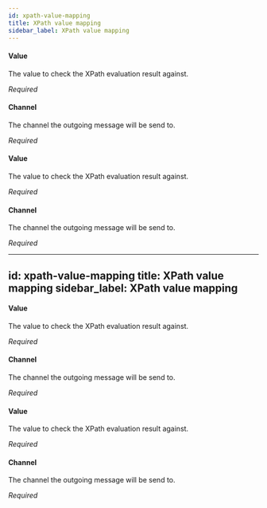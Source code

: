 ```yaml
---
id: xpath-value-mapping
title: XPath value mapping
sidebar_label: XPath value mapping
---
```

#### Value
The value to check the XPath evaluation result against.

<i>Required</i>

#### Channel
The channel the outgoing message will be send to.

<i>Required</i>

#### Value
The value to check the XPath evaluation result against.

<i>Required</i>

#### Channel
The channel the outgoing message will be send to.

<i>Required</i>

---
id: xpath-value-mapping
title: XPath value mapping
sidebar_label: XPath value mapping
---
#### Value
The value to check the XPath evaluation result against.

<i>Required</i>

#### Channel
The channel the outgoing message will be send to.

<i>Required</i>

#### Value
The value to check the XPath evaluation result against.

<i>Required</i>

#### Channel
The channel the outgoing message will be send to.

<i>Required</i>

